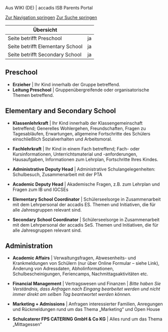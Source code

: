 Aus WIKI (DE) | accadis ISB Parents Portal

[Zur Navigation springen](/ISB-Eltern-wiki/de/Ansprechpartner#mw-head) [Zur Suche springen](/ISB-Eltern-wiki/de/Ansprechpartner#searchInput)

| Übersicht | |
| --- | --- |
| Seite betrifft Preschool | ja |
| Seite betrifft Elementary School | ja |
| Seite betrifft Secondary School | ja |

## Preschool 

-   **Erzieher** | Ihr Kind innerhalb der Gruppe betreffend.
-   **Leitung Preschool** | Gruppenübergreifende oder organisatorische Themen betreffend.

## Elementary and Secondary School 

-   **Klassenlehrkraft** | Ihr Kind innerhalb der Klassengemeinschaft betreffend; Generelles Wohlergehen, Freundschaften, Fragen zu Tagesabläufen, Erwartungen, allgemeine Fortschritte des Schülers einschließlich Sozialverhalten und Arbeitsmoral.

-   **Fachlehrkraft** | Ihr Kind in einem Fach betreffend; Fach- oder Kursinformationen, Unterrichtsmaterial und -anforderungen, Hausaufgaben, Informationen zum Lehrplan, Fortschritte Ihres Kindes.

-   **Administrative Deputy Head** | Administrative Schulangelegenheiten: Schulbesuch, Zusammenarbeit mit der PTA

-   **Academic Deputy Head** | Akademische Fragen, z.B. zum Lehrplan und Fragen zum IB und IGCSEs

-   **Elementary School Coordinator** | Schülerseelsorge in Zusammenarbeit mit dem Lehrpersonal der accadis ES. Themen und Initiativen, die für alle Jahresgruppen relevant sind.

-   **Secondary School Coordinator** | Schülerseelsorge in Zusammenarbeit mit dem Lehrpersonal der accadis SeS. Themen und Initiativen, die für alle Jahresgruppen relevant sind.

## Administration 

-   **Academic Affairs** | Verwaltungsfragen, Abwesenheits- und Krankmeldungen von Schülern (nur über Online Formular – siehe Link), Änderung von Adressdaten, Abholinformationen, Schulbescheinigungen, Feriencamps, Nachmittagsaktivitäten etc.

-   **Financial Management** | Vertragswesen und Finanzen | _Bitte haben Sie Verständnis, dass Anfragen nach Eingang bearbeitet werden und nicht immer direkt am selben Tag beantwortet werden können._

-   **Marketing + Admissions** | Anfragen interessierter Familien, Anregungen und Rückmeldungen rund um das Thema „Marketing“ und Open House

-   **Schulcaterer FPS CATERING GmbH & Co KG** | Alles rund um das Thema „Mittagessen“